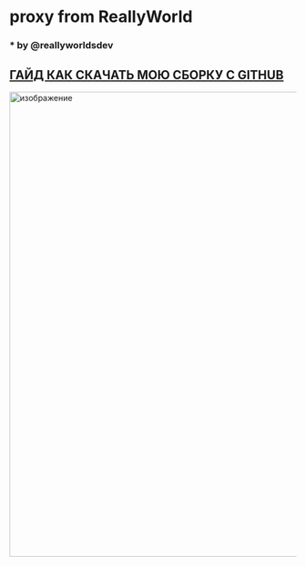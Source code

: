 # proxy from ReallyWorld
### * by @reallyworldsdev

## [ГАЙД КАК СКАЧАТЬ МОЮ СБОРКУ С GITHUB](https://github.com/reallyworldsdev/Github-Guide)
<img width="1276" height="816" alt="изображение" src="https://github.com/user-attachments/assets/8fa24b92-7929-44f3-9dfb-841debb36eef" />
